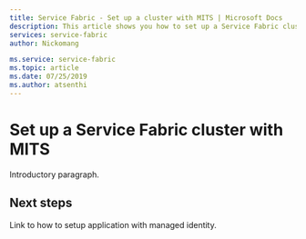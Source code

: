 ```yaml
---
title: Service Fabric - Set up a cluster with MITS | Microsoft Docs
description: This article shows you how to set up a Service Fabric cluster with Managed Identity
services: service-fabric
author: Nickomang

ms.service: service-fabric
ms.topic: article
ms.date: 07/25/2019
ms.author: atsenthi
---
```


# Set up a Service Fabric cluster with MITS

Introductory paragraph.

## Next steps

Link to how to setup application with managed identity.
